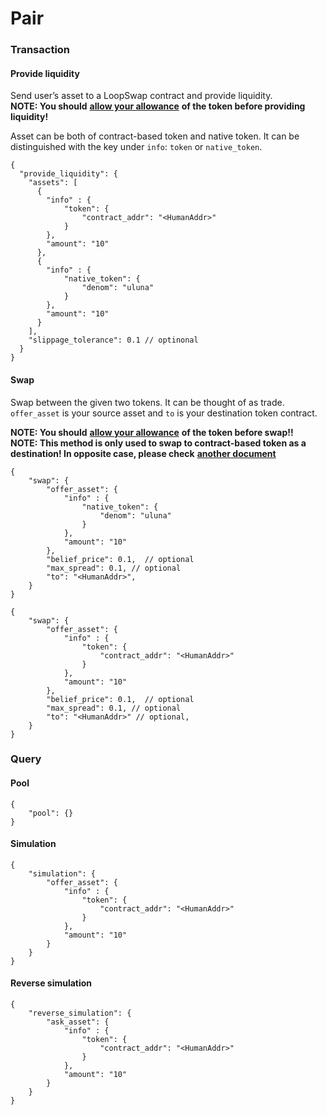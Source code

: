 # Pair

### Transaction <a href="#transaction" id="transaction"></a>

#### Provide liquidity <a href="#provide-liquidity" id="provide-liquidity"></a>

Send user’s asset to a LoopSwap contract and provide liquidity.\
&#x20;**NOTE: You should** [**allow your allowance**](https://app.gitbook.com/@usama-zeeyou/s/loop/\~/drafts/-MiV9TLqqmMLvhM7R-9J/message-reference/cw20-token) **of the token before providing liquidity!**

Asset can be both of contract-based token and native token. It can be distinguished with the key under `info`: `token` or `native_token`.

```
{
  "provide_liquidity": {
    "assets": [
      {
        "info" : {
            "token": {
                "contract_addr": "<HumanAddr>"
            }
        },
        "amount": "10"
      },
      {
        "info" : {
            "native_token": {
                "denom": "uluna"
            }
        },
        "amount": "10"
      }
    ],
    "slippage_tolerance": 0.1 // optinonal
  }
}
```

#### Swap <a href="#swap" id="swap"></a>

Swap between the given two tokens. It can be thought of as trade.\
&#x20;`offer_asset` is your source asset and `to` is your destination token contract.

**NOTE: You should** [**allow your allowance**](https://app.gitbook.com/@usama-zeeyou/s/loop/\~/drafts/-MiV9TLqqmMLvhM7R-9J/message-reference/cw20-token) **of the token before swap!!**\
&#x20;**NOTE: This method is only used to swap to contract-based token as a destination! In opposite case, please check** [**another document**](https://app.gitbook.com/@usama-zeeyou/s/loop/\~/drafts/-MiV9TLqqmMLvhM7R-9J/how-to/swap)

```
{
    "swap": {
        "offer_asset": {
            "info" : {
                "native_token": {
                    "denom": "uluna"
                }
            },
            "amount": "10"
        },
        "belief_price": 0.1,  // optional
        "max_spread": 0.1, // optional
        "to": "<HumanAddr>",
    }
}
```

```
{
    "swap": {
        "offer_asset": {
            "info" : {
                "token": {
                    "contract_addr": "<HumanAddr>"
                }
            },
            "amount": "10"
        },
        "belief_price": 0.1,  // optional
        "max_spread": 0.1, // optional
        "to": "<HumanAddr>" // optional,
    }
}

```

### Query <a href="#query" id="query"></a>

#### Pool <a href="#pool" id="pool"></a>

```
{
    "pool": {}
}
```

#### Simulation <a href="#simulation" id="simulation"></a>

```
{
    "simulation": {
        "offer_asset": {
            "info" : {
                "token": {
                    "contract_addr": "<HumanAddr>"
                }
            },
            "amount": "10"
        }
    }
}
```

#### Reverse simulation <a href="#reverse-simulation" id="reverse-simulation"></a>

```
{
    "reverse_simulation": {
        "ask_asset": {
            "info" : {
                "token": {
                    "contract_addr": "<HumanAddr>"
                }
            },
            "amount": "10"
        }
    }
}
```
